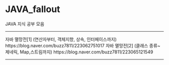 # JAVA_fallout
JAVA 지식 공부 모음
<hr>   
자바 멸망전[1] (연산자부터, 객체지향, 상속, 인터페이스까지)   
https://blog.naver.com/buzz7811/223062751017   
자바 멸망전[2] (클래스 종류~제네릭, Map,스트림까지)   
https://blog.naver.com/buzz7811/223065121549
<hr>   
